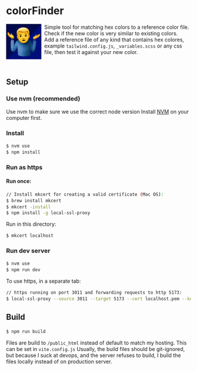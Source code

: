 # colorFinder
<img src="public/android-chrome-192x192.png"  width="96px" height="96px" style="float:left; margin-right: 8px">

Simple tool for matching hex colors to a reference color file.
Check if the new color is very similar to existing colors.  
Add a reference file of any kind that contains hex colores, example `tailwind.config.js`, `_variables.scss` or any css file, then test it against your new color.  

<br style="clear: both;">

## Setup
### Use nvm (recommended)
Use nvm to make sure we use the correct node version
Install [NVM](https://nvm.sh) on your computer first.

### Install
```sh
$ nvm use
$ npm install
```


### Run as https
#### Run once:  
```sh
// Install mkcert for creating a valid certificate (Mac OS):
$ brew install mkcert
$ mkcert -install
$ npm install -g local-ssl-proxy
```
Run in this directory:
```sh
$ mkcert localhost
```

### Run dev server
```sh
$ nvm use
$ npm run dev
```

To use https, in a separate tab:
```sh
// https running on port 3011 and forwarding requests to http 5173:
$ local-ssl-proxy --source 3011 --target 5173 --cert localhost.pem --key localhost-key.pem
```

## Build
```sh
$ npm run build
```
Files are build to `/public_html` instead of default to match my hosting. This can be set in `vite.config.js`
Usually, the build files should be git-ignored, but because I suck at  devops, and the server refuses to build, I build the files locally instead of on production server.